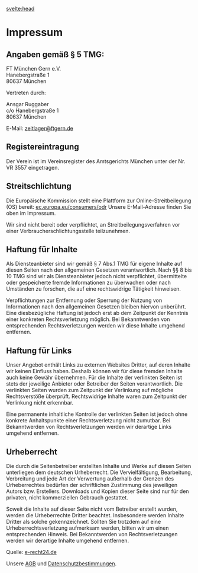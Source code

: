 <svelte:head>

<title>Impressum – Zeltlager – FT München Gern e.V.</title>
</svelte:head>

<div class="content">

# Impressum

## Angaben gem&auml;&szlig; &sect; 5 TMG:

FT München Gern e.V.  
Hanebergstraße 1  
80637 München

Vertreten durch:

Ansgar Ruggaber  
c/o Hanebergstraße 1  
80637 München

E-Mail: zeltlager@ftgern.de

## Registereintragung

Der Verein ist im Vereinsregister des Amtsgerichts München unter der Nr. VR 3557 eingetragen.

## Streitschlichtung

Die Europ&auml;ische Kommission stellt eine Plattform zur Online-Streitbeilegung (OS) bereit:
<a href="https://ec.europa.eu/consumers/odr" target="_blank">ec.europa.eu/consumers/odr</a>
Unsere E-Mail-Adresse finden Sie oben im Impressum.

Wir sind nicht bereit oder verpflichtet, an Streitbeilegungsverfahren vor einer Verbraucherschlichtungsstelle teilzunehmen.

## Haftung f&uuml;r Inhalte

Als Diensteanbieter sind wir gem&auml;&szlig; &sect; 7 Abs.1 TMG f&uuml;r eigene Inhalte auf diesen Seiten nach den allgemeinen
Gesetzen verantwortlich. Nach &sect;&sect; 8 bis 10 TMG sind wir als Diensteanbieter jedoch nicht verpflichtet, &uuml;bermittelte
oder gespeicherte fremde Informationen zu &uuml;berwachen oder nach Umst&auml;nden zu forschen, die auf eine rechtswidrige
T&auml;tigkeit hinweisen.

Verpflichtungen zur Entfernung oder Sperrung der Nutzung von Informationen nach den allgemeinen Gesetzen bleiben hiervon
unber&uuml;hrt. Eine diesbez&uuml;gliche Haftung ist jedoch erst ab dem Zeitpunkt der Kenntnis einer konkreten Rechtsverletzung
m&ouml;glich. Bei Bekanntwerden von entsprechenden Rechtsverletzungen werden wir diese Inhalte umgehend entfernen.

## Haftung f&uuml;r Links

Unser Angebot enth&auml;lt Links zu externen Websites Dritter, auf deren Inhalte wir keinen Einfluss haben. Deshalb k&ouml;nnen
wir f&uuml;r diese fremden Inhalte auch keine Gew&auml;hr &uuml;bernehmen. F&uuml;r die Inhalte der verlinkten Seiten
ist stets der jeweilige Anbieter oder Betreiber der Seiten verantwortlich. Die verlinkten Seiten wurden zum Zeitpunkt
der Verlinkung auf m&ouml;gliche Rechtsverst&ouml;&szlig;e &uuml;berpr&uuml;ft. Rechtswidrige Inhalte waren zum Zeitpunkt
der Verlinkung nicht erkennbar.

Eine permanente inhaltliche Kontrolle der verlinkten Seiten ist jedoch ohne konkrete Anhaltspunkte einer Rechtsverletzung
nicht zumutbar. Bei Bekanntwerden von Rechtsverletzungen werden wir derartige Links umgehend entfernen.

## Urheberrecht

Die durch die Seitenbetreiber erstellten Inhalte und Werke auf diesen Seiten unterliegen dem deutschen Urheberrecht. Die
Vervielf&auml;ltigung, Bearbeitung, Verbreitung und jede Art der Verwertung au&szlig;erhalb der Grenzen des Urheberrechtes
bed&uuml;rfen der schriftlichen Zustimmung des jeweiligen Autors bzw. Erstellers. Downloads und Kopien dieser Seite sind
nur f&uuml;r den privaten, nicht kommerziellen Gebrauch gestattet.

Soweit die Inhalte auf dieser Seite nicht vom Betreiber erstellt wurden, werden die Urheberrechte Dritter beachtet. Insbesondere
werden Inhalte Dritter als solche gekennzeichnet. Sollten Sie trotzdem auf eine Urheberrechtsverletzung aufmerksam werden,
bitten wir um einen entsprechenden Hinweis. Bei Bekanntwerden von Rechtsverletzungen werden wir derartige Inhalte umgehend
entfernen.

Quelle: <a href="https://www.e-recht24.de" target="_blank">e-recht24.de</a>

Unsere [AGB](/agb) und [Datenschutzbestimmungen](/datenschutz).

</div>

